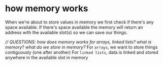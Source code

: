 # how memory works
When we're about to store values in memory we first check if there's any space available. If there's space available the memory will return an address with the available slot(s) so we can save our things.
 
*// QUESTIONS: how does memory works for arrays, linked lists? what is memory? what do we store in memory?*
For `arrays`, we want to store things contiguously (one after another)
For `linked lists`, data is linked and stored anywhere in the available slot in memory
